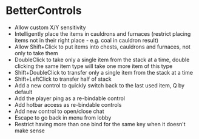 # BetterControls

- Allow custom X/Y sensitivity
- Intelligently place the items in cauldrons and furnaces (restrict placing items not in their right place - e.g. coal in cauldron result)
- Allow Shift+Click to put items into chests, cauldrons and furnaces, not only to take them
- DoubleClick to take only a single item from the stack at a time, double clicking the same item type will take one more item of this type
- Shift+DoubleClick to transfer only a single item from the stack at a time
- Shift+LeftClick to transfer half of stack
- Add a new control to quickly switch back to the last used item, Q by default
- Add the player ping as a re-bindable control
- Add hotbar access as re-bindable controls
- Add new control to open/close chat
- Escape to go back in menu from lobby
- Restrict having more than one bind for the same key when it doesn't make sense
